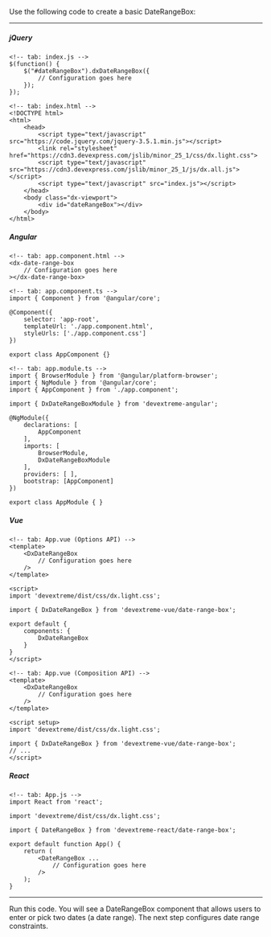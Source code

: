 Use the following code to create a basic DateRangeBox:

---
##### jQuery

    <!-- tab: index.js -->
    $(function() {
        $("#dateRangeBox").dxDateRangeBox({
            // Configuration goes here
        });
    });

    <!-- tab: index.html -->
    <!DOCTYPE html>
    <html>
        <head>
            <script type="text/javascript" src="https://code.jquery.com/jquery-3.5.1.min.js"></script>
            <link rel="stylesheet" href="https://cdn3.devexpress.com/jslib/minor_25_1/css/dx.light.css">
            <script type="text/javascript" src="https://cdn3.devexpress.com/jslib/minor_25_1/js/dx.all.js"></script>
            <script type="text/javascript" src="index.js"></script>
        </head>
        <body class="dx-viewport">
            <div id="dateRangeBox"></div>
        </body>
    </html>

##### Angular

    <!-- tab: app.component.html -->
    <dx-date-range-box
        // Configuration goes here
    ></dx-date-range-box>

    <!-- tab: app.component.ts -->
    import { Component } from '@angular/core';

    @Component({
        selector: 'app-root',
        templateUrl: './app.component.html',
        styleUrls: ['./app.component.css']
    })

    export class AppComponent {}

    <!-- tab: app.module.ts -->
    import { BrowserModule } from '@angular/platform-browser';
    import { NgModule } from '@angular/core';
    import { AppComponent } from './app.component';

    import { DxDateRangeBoxModule } from 'devextreme-angular';

    @NgModule({
        declarations: [
            AppComponent
        ],
        imports: [
            BrowserModule,
            DxDateRangeBoxModule
        ],
        providers: [ ],
        bootstrap: [AppComponent]
    })
    
    export class AppModule { }

##### Vue

    <!-- tab: App.vue (Options API) -->
    <template>
        <DxDateRangeBox
            // Configuration goes here
        />
    </template>

    <script>
    import 'devextreme/dist/css/dx.light.css';

    import { DxDateRangeBox } from 'devextreme-vue/date-range-box';

    export default {
        components: {
            DxDateRangeBox
        }
    }
    </script>

    <!-- tab: App.vue (Composition API) -->
    <template>
        <DxDateRangeBox
            // Configuration goes here  
        />
    </template>

    <script setup>
    import 'devextreme/dist/css/dx.light.css';

    import { DxDateRangeBox } from 'devextreme-vue/date-range-box';
    // ...
    </script>

##### React

    <!-- tab: App.js -->
    import React from 'react';

    import 'devextreme/dist/css/dx.light.css';

    import { DateRangeBox } from 'devextreme-react/date-range-box';

    export default function App() { 
        return (
            <DateRangeBox ...
                // Configuration goes here
            />
        );
    }

---

Run this code. You will see a DateRangeBox component that allows users to enter or pick two dates (a date range). The next step configures date range constraints.
